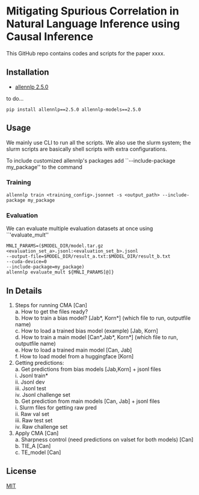 # Mitigating Spurious Correlation in Natural Language Inference using Causal Inference

This GitHub repo contains codes and scripts for the paper xxxx.

## Installation

- [allennlp 2.5.0](https://github.com/allenai/allennlp/tree/v2.5.0)

to do...

```shell
pip install allennlp==2.5.0 allennlp-models==2.5.0
```

## Usage

We mainly use CLI to run all the scripts.  We also use the slurm system; the slurm scripts are basically shell scripts with extra configurations. 

To include customized allennlp's packages add ``--include-package my_package'' to the command

### Training 

```shell
allennlp train <training_config>.jsonnet -s <output_path> --include-package my_package
```

### Evaluation

We can evaluate multiple evaluation datasets at once using ``'evaluate_mult''

```shell
MNLI_PARAMS=($MODEL_DIR/model.tar.gz  
<evaluation_set_a>.jsonl:<evaluation_set_b>.jsonl
--output-file=$MODEL_DIR/result_a.txt:$MODEL_DIR/result_b.txt
--cuda-device=0
--include-package=my_package)
allennlp evaluate_mult ${MNLI_PARAMS[@]}
```


## In Details

1. Steps for running CMA [Can]<br/>
    a. How to get the files ready? <br/>
    b. How to train a bias model?  [Jab*, Korn*]  (which file to run, outputfile name)<br/>
    c. How to load a trained bias model (example) [Jab, Korn] <br/>
    d. How to train a main model  [Can*,Jab*, Korn*]  (which file to run, outputfile name)<br/>
    e. How to load a trained main model [Can, Jab]<br/>
    f. How to load model from a huggingface  [Korn] <br/>
2. Getting predictions:<br/>
    a. Get predictions from bias models [Jab,Korn] + jsonl files<br/>
        i. Jsonl train*<br/>
        ii. Jsonl dev<br/>
        iii. Jsonl test<br/>
        iv. Jsonl challenge set<br/>
    b. Get prediction from main models [Can, Jab] + jsonl files<br/>
        i. Slurm files for getting raw pred<br/>
        ii. Raw val set<br/>
        iii. Raw test set<br/>
        iv. Raw challenge set<br/>
4. Apply CMA [Can]<br/>
    a. Sharpness control (need predictions on valset for both models) [Can]<br/>
    b. TIE_A [Can]<br/>
    c. TE_model [Can]<br/>

## License
[MIT](https://choosealicense.com/licenses/mit/)

